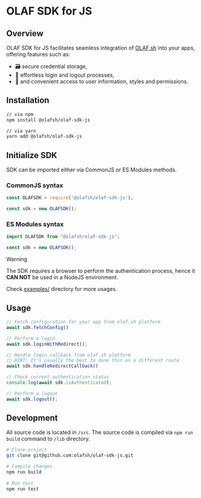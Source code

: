 # OLAF SDK for JS

## Overview

OLAF SDK for JS facilitates seamless integration of [OLAF.sh](https://olaf.sh/) into your apps,
offering features such as:

- 🗃️ secure credential storage,
- 🔐 effortless login and
  logout processes,
- 👤 and convenient access to user information, styles and permissions.

## Installation

```bash
// via npm
npm install @olafsh/olaf-sdk-js

// via yarn
yarn add @olafsh/olaf-sdk-js
```

## Initialize SDK

SDK can be imported either via CommonJS or ES Modules methods.

### CommonJS syntax

```js
const OLAFSDK = require('@olafsh/olaf-sdk-js');

const sdk = new OLAFSDK();
```

### ES Modules syntax

```js
import OLAFSDK from "@olafsh/olaf-sdk-js";

const sdk = new OLAFSDK();
```

> [!WARNING]  
> The SDK requires a browser to perform the authentication process,
> hence it **CAN NOT** be used in a NodeJS environment.

Check [examples/](https://github.com/olafsh/olaf-sdk-js/tree/main/examples) directory for more usages.

## Usage

```js
// Fetch configuration for your app from olaf.sh platform
await sdk.fetchConfig()

// Perform a login
await sdk.loginWithRedirect();

// Handle login callback from olaf.sh platform
// HINT: It's usually the best to done this on a different route
await sdk.handleRedirectCallback()

// Check current authentication status
console.log(await sdk.isAuthenticated);

// Perform a logout
await sdk.logout();
```

## Development

All source code is located in `/src`.
The source code is compiled via `npm run build` command to `/lib` directory.

```bash
# Clone project
git clone git@github.com:olafsh/olaf-sdk-js.git

# Compile changes
npm run build
    
# Run test
npm run test
```
